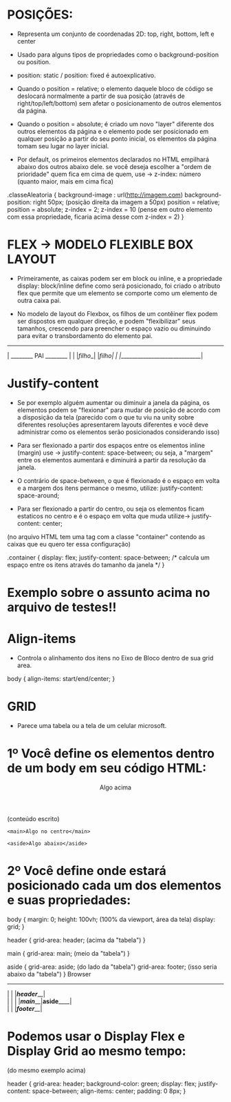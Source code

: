 # POSIÇÕES:
- Representa um conjunto de coordenadas 2D: top, right, bottom, left e center
- Usado para alguns tipos de propriedades como o background-position ou position.

- position: static / position: fixed é autoexplicativo.

- Quando o position = relative; o elemento daquele bloco de código se deslocará normalmente a partir de sua posição (através de right/top/left/bottom) sem afetar o posicionamento de outros elementos da página.

- Quando o position = absolute; é criado um novo "layer" diferente dos outros elementos da página e o elemento pode ser posicionado em qualquer posição a partir do seu ponto inicial, os elementos da página tomam seu lugar no layer inicial.

- Por default, os primeiros elementos declarados no HTML empilhará abaixo dos outros abaixo dele. se você deseja escolher a "ordem de prioridade" quem fica em cima de quem, use -> z-index: número (quanto maior, mais em cima fica)

.classeAleatoria {
    background-image : url(http://imagem.com)
    background-position: right 50px; (posição direita da imagem a 50px)
    position = relative;
    position = absolute;
    z-index = 2;
    z-index = 10 (pense em outro elemento com essa propriedade, ficaria acima desse com z-index = 2)
}

# FLEX -> MODELO FLEXIBLE BOX LAYOUT
- Primeiramente, as caixas podem ser em block ou inline, e a propriedade display: block/inline define como será posicionado, foi criado o atributo flex que permite que um elemento se comporte como um elemento de outra caixa pai. 

- No modelo de layout do Flexbox, os filhos de um contêiner flex podem ser dispostos em qualquer direção, e podem "flexibilizar" seus tamanhos, crescendo para preencher o espaço vazio ou diminuindo para evitar o transbordamento do elemento pai. 
 ______________________________
|   ________  PAI  ________    |
|  |_filho__|     |__filho_|   |
|______________________________|

# Justify-content

- Se por exemplo alguém aumentar ou diminuir a janela da página, os elementos podem se "flexionar" para mudar de posição de acordo com a disposição da tela (parecido com o que tu viu na unity sobre diferentes resoluções apresentarem layouts diferentes e você deve administrar como os elementos serão posicionados considerando isso)

* Para ser flexionado a partir dos espaços entre os elementos inline (margin) use -> justify-content: space-between;
ou seja, a "margem" entre os elementos aumentará e diminuirá a partir da resolução da janela.

* O contrário de space-between, o que é flexionado é o espaço em volta e a margem dos itens permance o mesmo, utilize: justify-content: space-around;

* Para ser flexionado a partir do centro, ou seja os elementos ficam estaticos no centro e é o espaço em volta que muda utilize-> justify-content: center;

(no arquivo HTML tem uma tag com a classe "container" contendo as caixas que eu quero ter essa configuração)

.container  {
    display: flex;
    justify-content: space-between; /* calcula um espaço entre os itens através do tamanho da janela */
}

# Exemplo sobre o assunto acima no arquivo de testes!!

# Align-items
- Controla o alinhamento dos itens no Eixo de Bloco dentro de sua grid area.

body {
    align-items: start/end/center;
}

# GRID
- Parece uma tabela ou a tela de um celular microsoft.

# 1º Você define os elementos dentro de um body em seu código HTML:

<body>
    <header>Algo acima</header> (conteúdo escrito)

    <main>Algo no centro</main>

    <aside>Algo abaixo</aside>

</body>

# 2º Você define onde estará posicionado cada um dos elementos e suas propriedades:

body {
    margin: 0;
    height: 100vh; (100% da viewport, área da tela)
    display: grid;
}

header {
    grid-area: header; (acima da "tabela")
}

main {
    grid-area: main; (meio da "tabela")
}

aside {
    grid-area: aside; (do lado da "tabela")
    grid-area: footer; (isso seria abaixo da "tabela")
}
         Browser
 __________________________
|                          |
|_________header___________|                        
|            |             |
|___main_____|__aside______|                          
|                          |
|_________footer___________|

# Podemos usar o Display Flex e Display Grid ao mesmo tempo:
(do mesmo exemplo acima)

header {
    grid-area: header;
    background-color: green;
    display: flex;
    justify-content: space-between;
    align-items: center;
    padding: 0 8px;
}
